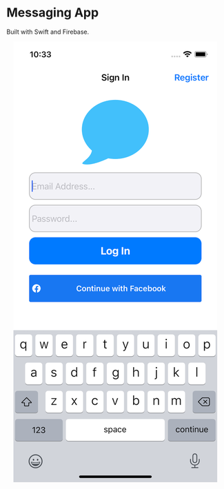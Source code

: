 # Messaging App

Built with Swift and Firebase.

<p align="center">
    <img src="./assets/app.png">
</p>
